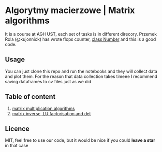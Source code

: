# Algorytmy macierzowe | Matrix algorithms
It is a course at AGH UST, each set of tasks is in different direcory.
Przemek Rola (@kujonnick) has wrote flops counter, [class Number](https://github.com/puszekjuliuszek/macierzowe/blob/main/zestaw1/Number.py)
and this is a good code.
## Usage
You can just clone this repo and run the notebooks and they will collect data and plot them. For the reason that data collection takes timeee I recommend saving dataframes to cv files just as we did

## Table of content
<ol>
<li> <a href="https://github.com/puszekjuliuszek/macierzowe/tree/main/zestaw1"> matrix multiplication algorithms </a></li>
<li><a href="https://github.com/puszekjuliuszek/macierzowe/tree/main/zestaw2"> matrix inverse, LU factorisation and det </a></li>
</ol>

## Licence 
MIT, feel free to use our code, but it would be nice if you could **leave a star** in that case
